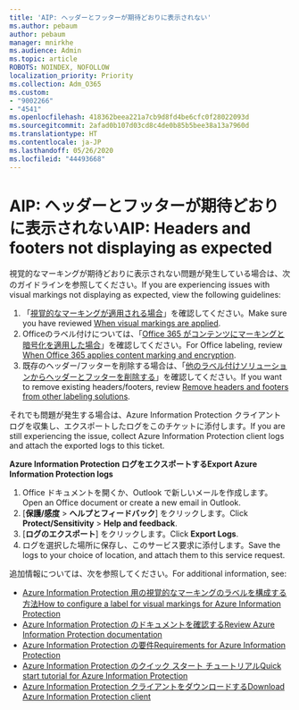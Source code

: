 ```yaml
---
title: 'AIP: ヘッダーとフッターが期待どおりに表示されない'
ms.author: pebaum
author: pebaum
manager: mnirkhe
ms.audience: Admin
ms.topic: article
ROBOTS: NOINDEX, NOFOLLOW
localization_priority: Priority
ms.collection: Adm_O365
ms.custom:
- "9002266"
- "4541"
ms.openlocfilehash: 418362beea221a7cb9d8fd4be6cfc0f28022093d
ms.sourcegitcommit: 2afad0b107d03cd8c4de0b85b5bee38a13a7960d
ms.translationtype: HT
ms.contentlocale: ja-JP
ms.lasthandoff: 05/26/2020
ms.locfileid: "44493668"
---
```

# <a name="aip-headers-and-footers-not-displaying-as-expected"></a><span data-ttu-id="5c3c6-102">AIP: ヘッダーとフッターが期待どおりに表示されない</span><span class="sxs-lookup"><span data-stu-id="5c3c6-102">AIP: Headers and footers not displaying as expected</span></span>

<span data-ttu-id="5c3c6-103">視覚的なマーキングが期待どおりに表示されない問題が発生している場合は、次のガイドラインを参照してください。</span><span class="sxs-lookup"><span data-stu-id="5c3c6-103">If you are experiencing issues with visual markings not displaying as expected, view the following guidelines:</span></span>

1. <span data-ttu-id="5c3c6-104">「[視覚的なマーキングが適用される場合](https://docs.microsoft.com/azure/information-protection/configure-policy-markings#when-visual-markings-are-applied)」を確認してください。</span><span class="sxs-lookup"><span data-stu-id="5c3c6-104">Make sure you have reviewed [When visual markings are applied](https://docs.microsoft.com/azure/information-protection/configure-policy-markings#when-visual-markings-are-applied).</span></span>
2. <span data-ttu-id="5c3c6-105">Officeのラベル付けについては、「[Office 365 がコンテンツにマーキングと暗号化を適用した場合](https://docs.microsoft.com/microsoft-365/compliance/sensitivity-labels-office-apps#when-office-apps-apply-content-marking-and-encryption)」を確認してください。</span><span class="sxs-lookup"><span data-stu-id="5c3c6-105">For Office labeling, review [When Office 365 applies content marking and encryption](https://docs.microsoft.com/microsoft-365/compliance/sensitivity-labels-office-apps#when-office-apps-apply-content-marking-and-encryption).</span></span>
3. <span data-ttu-id="5c3c6-106">既存のヘッダー/フッターを削除する場合は、「[他のラベル付けソリューションからヘッダーとフッターを削除する](https://docs.microsoft.com/azure/information-protection/rms-client/client-admin-guide-customizations#remove-headers-and-footers-from-other-labeling-solutions)」を確認してください。</span><span class="sxs-lookup"><span data-stu-id="5c3c6-106">If you want to remove existing headers/footers, review [Remove headers and footers from other labeling solutions](https://docs.microsoft.com/azure/information-protection/rms-client/client-admin-guide-customizations#remove-headers-and-footers-from-other-labeling-solutions).</span></span>

<span data-ttu-id="5c3c6-107">それでも問題が発生する場合は、Azure Information Protection クライアント ログを収集し、エクスポートしたログをこのチケットに添付します。</span><span class="sxs-lookup"><span data-stu-id="5c3c6-107">If you are still experiencing the issue, collect Azure Information Protection client logs and attach the exported logs to this ticket.</span></span>

<span data-ttu-id="5c3c6-108">**Azure Information Protection ログをエクスポートする**</span><span class="sxs-lookup"><span data-stu-id="5c3c6-108">**Export Azure Information Protection logs**</span></span>

1. <span data-ttu-id="5c3c6-109">Office ドキュメントを開くか、Outlook で新しいメールを作成します。</span><span class="sxs-lookup"><span data-stu-id="5c3c6-109">Open an Office document or create a new email in Outlook.</span></span>
2. <span data-ttu-id="5c3c6-110">[**保護/感度** > **へルプとフィードバック**] をクリックします。</span><span class="sxs-lookup"><span data-stu-id="5c3c6-110">Click **Protect/Sensitivity** > **Help and feedback**.</span></span>
3. <span data-ttu-id="5c3c6-111">[**ログのエクスポート**] をクリックします。</span><span class="sxs-lookup"><span data-stu-id="5c3c6-111">Click **Export Logs**.</span></span>
4. <span data-ttu-id="5c3c6-112">ログを選択した場所に保存し、このサービス要求に添付します。</span><span class="sxs-lookup"><span data-stu-id="5c3c6-112">Save the logs to your choice of location, and attach them to this service request.</span></span>

<span data-ttu-id="5c3c6-113">追加情報については、次を参照してください。</span><span class="sxs-lookup"><span data-stu-id="5c3c6-113">For additional information, see:</span></span>

- [<span data-ttu-id="5c3c6-114">Azure Information Protection 用の視覚的なマーキングのラベルを構成する方法</span><span class="sxs-lookup"><span data-stu-id="5c3c6-114">How to configure a label for visual markings for Azure Information Protection</span></span>](https://docs.microsoft.com/azure/information-protection/configure-policy-markings)
- [<span data-ttu-id="5c3c6-115">Azure Information Protection のドキュメントを確認する</span><span class="sxs-lookup"><span data-stu-id="5c3c6-115">Review Azure Information Protection documentation</span></span>](https://docs.microsoft.com/azure/information-protection/what-is-information-protection)
- [<span data-ttu-id="5c3c6-116">Azure Information Protection の要件</span><span class="sxs-lookup"><span data-stu-id="5c3c6-116">Requirements for Azure Information Protection</span></span>](https://docs.microsoft.com/azure/information-protection/get-started/requirements)
- [<span data-ttu-id="5c3c6-117">Azure Information Protection のクイック スタート チュートリアル</span><span class="sxs-lookup"><span data-stu-id="5c3c6-117">Quick start tutorial for Azure Information Protection</span></span>](https://docs.microsoft.com/azure/information-protection/get-started/infoprotect-quick-start-tutorial)
- [<span data-ttu-id="5c3c6-118">Azure Information Protection クライアントをダウンロードする</span><span class="sxs-lookup"><span data-stu-id="5c3c6-118">Download Azure Information Protection client</span></span>](https://www.microsoft.com/download/details.aspx?id=53018)
